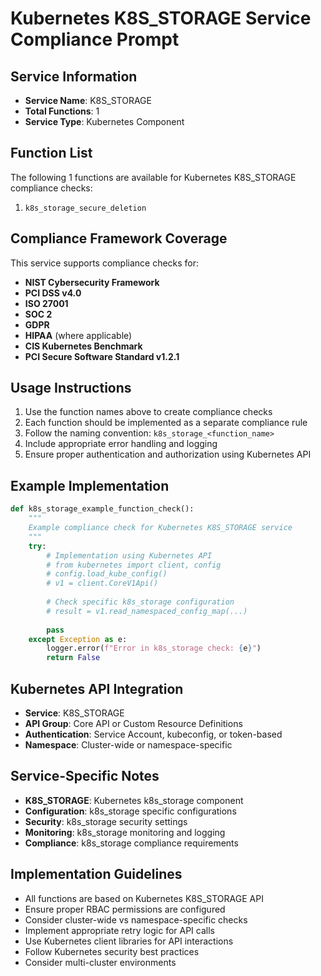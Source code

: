 # Kubernetes K8S_STORAGE Service Compliance Prompt

## Service Information
- **Service Name**: K8S_STORAGE
- **Total Functions**: 1
- **Service Type**: Kubernetes Component

## Function List
The following 1 functions are available for Kubernetes K8S_STORAGE compliance checks:

1. `k8s_storage_secure_deletion`


## Compliance Framework Coverage
This service supports compliance checks for:
- **NIST Cybersecurity Framework**
- **PCI DSS v4.0**
- **ISO 27001**
- **SOC 2**
- **GDPR**
- **HIPAA** (where applicable)
- **CIS Kubernetes Benchmark**
- **PCI Secure Software Standard v1.2.1**

## Usage Instructions
1. Use the function names above to create compliance checks
2. Each function should be implemented as a separate compliance rule
3. Follow the naming convention: `k8s_storage_<function_name>`
4. Include appropriate error handling and logging
5. Ensure proper authentication and authorization using Kubernetes API

## Example Implementation
```python
def k8s_storage_example_function_check():
    """
    Example compliance check for Kubernetes K8S_STORAGE service
    """
    try:
        # Implementation using Kubernetes API
        # from kubernetes import client, config
        # config.load_kube_config()
        # v1 = client.CoreV1Api()
        
        # Check specific k8s_storage configuration
        # result = v1.read_namespaced_config_map(...)
        
        pass
    except Exception as e:
        logger.error(f"Error in k8s_storage check: {e}")
        return False
```

## Kubernetes API Integration
- **Service**: K8S_STORAGE
- **API Group**: Core API or Custom Resource Definitions
- **Authentication**: Service Account, kubeconfig, or token-based
- **Namespace**: Cluster-wide or namespace-specific

## Service-Specific Notes
- **K8S_STORAGE**: Kubernetes k8s_storage component
- **Configuration**: k8s_storage specific configurations
- **Security**: k8s_storage security settings
- **Monitoring**: k8s_storage monitoring and logging
- **Compliance**: k8s_storage compliance requirements


## Implementation Guidelines
- All functions are based on Kubernetes K8S_STORAGE API
- Ensure proper RBAC permissions are configured
- Consider cluster-wide vs namespace-specific checks
- Implement appropriate retry logic for API calls
- Use Kubernetes client libraries for API interactions
- Follow Kubernetes security best practices
- Consider multi-cluster environments
